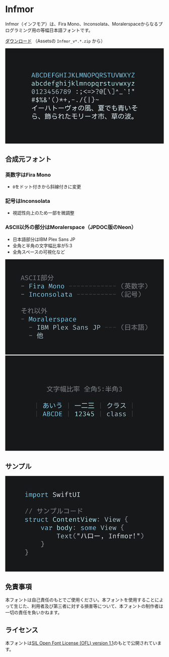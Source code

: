 # Infmor

Infmor（インフモア）は、Fira Mono、Inconsolata、Moralerspaceからなるプログラミング用の等幅日本語フォントです。

[ダウンロード](https://github.com/2n/infmor/releases) （Assetsの `Infmor_v*.*.zip` から）

![test](images/readme-1.png)

## 合成元フォント

### 英数字はFira Mono

- `0`をドット付きから斜線付きに変更

### 記号はInconsolata

- 視認性向上のため一部を微調整

### ASCII以外の部分はMoralerspace（JPDOC版のNeon）

- 日本語部分はIBM Plex Sans JP
- 全角と半角の文字幅比率が5:3
- 全角スペースの可視化など

![test](images/readme-2.png)
![test](images/readme-3.png)

## サンプル

![test](images/readme-4.png)

## 免責事項

本フォントは自己責任のもとでご使用ください。本フォントを使用することによって生じた、利用者及び第三者に対する損害等について、本フォントの制作者は一切の責任を負いかねます。

## ライセンス

本フォントは[SIL Open Font License (OFL) version 1.1](https://openfontlicense.org)のもとで公開されています。
